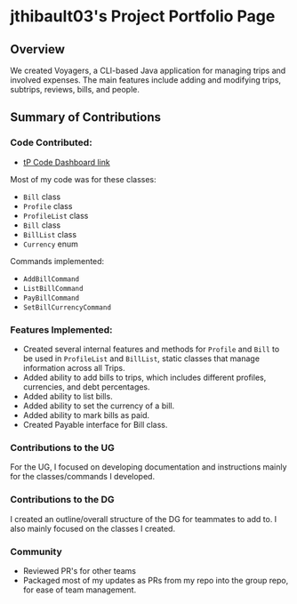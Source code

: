 # jthibault03's Project Portfolio Page

## Overview

We created Voyagers, a CLI-based Java application for managing trips and involved expenses. 
The main features include adding and modifying trips, subtrips, reviews, bills, and people.

## Summary of Contributions

### Code Contributed:
- [tP Code Dashboard link](#https://nus-cs2113-ay2324s2.github.io/tp-dashboard/?search=jthibault03&sort=groupTitle&sortWithin=title&timeframe=commit&mergegroup=&groupSelect=groupByRepos&breakdown=true&checkedFileTypes=docs~functional-code~test-code~other&since=2024-02-23)

Most of my code was for these classes:
 - `Bill` class
 - `Profile` class
 - `ProfileList` class
 - `Bill` class
 - `BillList` class
 - `Currency` enum  

Commands implemented:
 - `AddBillCommand`
 - `ListBillCommand`
 - `PayBillCommand`
 - `SetBillCurrencyCommand`

### Features Implemented:
- Created several internal features and methods for `Profile` and `Bill` to be used in `ProfileList` and `BillList`, 
static classes that manage information across all Trips.
- Added ability to add bills to trips, which includes different profiles, currencies, and debt percentages.
- Added ability to list bills.
- Added ability to set the currency of a bill.
- Added ability to mark bills as paid.
- Created Payable interface for Bill class.

### Contributions to the UG
For the UG, I focused on developing documentation and instructions mainly for the classes/commands I developed.
### Contributions to the DG
I created an outline/overall structure of the DG for teammates to add to. I also mainly
focused on the classes I created.
### Community
- Reviewed PR's for other teams
- Packaged most of my updates as PRs from my repo into the group repo, for ease
of team management.